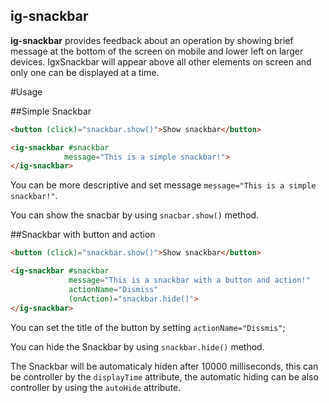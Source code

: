 ig-snackbar
--------------------

**ig-snackbar** provides feedback about an operation by showing brief message at the bottom of the screen on mobile and lower left on larger devices. IgxSnackbar will appear above all  other elements on screen and only one can be displayed at a time.

#Usage

##Simple Snackbar

```html
<button (click)="snackbar.show()">Show snackbar</button>

<ig-snackbar #snackbar
            message="This is a simple snackbar!">
</ig-snackbar>
```

You can be more descriptive and set message `message="This is a simple snackbar!"`.

You can show the snacbar by using `snacbar.show()` method.


##Snackbar with button and action

```html
<button (click)="snackbar.show()">Show snackbar</button>

<ig-snackbar #snackbar
             message="This is a snackbar with a button and action!"
             actionName="Dismiss"
             (onAction)="snackbar.hide()">
</ig-snackbar>
```

You can set the title of the button by setting `actionName="Dissmis"`;

You can hide the Snackbar by using `snackbar.hide()` method.

The Snackbar will be automaticaly hiden after 10000 milliseconds, this can be controller by the
`displayTime` attribute, the automatic hiding can be also controller by using the `autoHide` attribute.